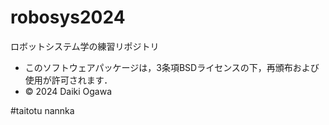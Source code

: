 # robosys2024
ロボットシステム学の練習リポジトリ

- このソフトウェアパッケージは，3条項BSDライセンスの下，再頒布および使用が許可されます．
- © 2024 Daiki Ogawa

#taitotu
nannka
